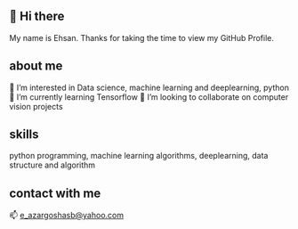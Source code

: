 ## 👋 Hi there
 My name is Ehsan. Thanks for taking the time to view my GitHub Profile.
## about me
👀 I’m interested in Data science, machine learning and deeplearning, python
🌱 I’m currently learning Tensorflow
💞️ I’m looking to collaborate on computer vision projects
## skills
python programming, machine learning algorithms, deeplearning, data structure and algorithm

## contact with me
📫 e_azargoshasb@yahoo.com

<!---
e-azargoshasb/e-azargoshasb is a ✨ special ✨ repository because its `README.md` (this file) appears on your GitHub profile.
You can click the Preview link to take a look at your changes.
--->
